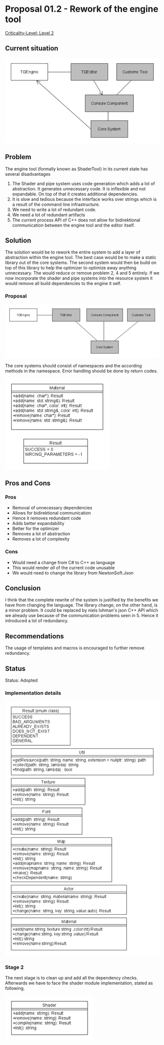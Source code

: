 # Proposal 01.2 - Rework of the engine tool

[Criticality-Level: Level 2](https://troblecodings.github.io/data-diagrams/criticality-level.html)

## Current situation

![proposal-01-2](proposal-01-2.png)

## Problem

The engine tool (formally known as ShaderTool) in its current state has several disadvantages

1. The Shader and pipe system uses code generation which adds a lot of abstraction. It generates unnecessary code. It is inflexible and not expandable. On top of that it creates additional dependencies.
2. It is slow and tedious because the interface works over strings which is a result of the command line infrastructure.
3. We need to write a lot of redundant code.
4. We need a lot of redundant artifacts
5. The current process API of C++ does not allow for bidirektional communication between the engine tool and the editor itself.

## Solution

The solution would be to rework the entire system to add a layer of abstraction within the engine tool. The best case would be to make a static library out of the core systems. The second system would then be build on top of this library to help the optimizer to optimize away anything unnecessary. The would reduce or remove problem 2, 4 and 5 entirely. If we now incorporate the shader and pipe systems into the resource system it would remove all build dependencies to the engine it self.

### Proposal

![proposal-01-1](proposal-01-1.png)

The core systems should consist of namespaces and the according methods in the namespace. Error handling should be done by return codes.

![proposal-01-3](proposal-01-3.png)

## Pros and Cons

### Pros

* Removal of unnecessary dependencies
* Allows for bidirektional communication
* Hence it removes redundant code
* Adds better expandability
* Better for the optimizer
* Removes a lot of abstraction
* Removes a lot of complexity

### Cons

* Would need a change from C# to C++ as language
* This would render *all* of the current code unusable
* We would need to change the library from NewtonSoft.Json

## Conclusion

I think that the complete rewrite of the system is justified by the benefits we have from changing the language. The library change, on the other hand, is a minor problem. It could be replaced by niels lohman's json C++ API which we already use because of the communication problems seen in 5. Hence it introduced a lot of redundancy.

## Recommendations

The usage of templates and macros is encouraged to further remove redundancy.

## Status

Status: Adopted

### Implementation details

![Details](proposal-01-4.png)

### Stage 2

The next stage is to clean up and add all the dependency checks.
Afterwards we have to face the shader module implementation, stated as following.

![Details](proposal-01-5.png)
